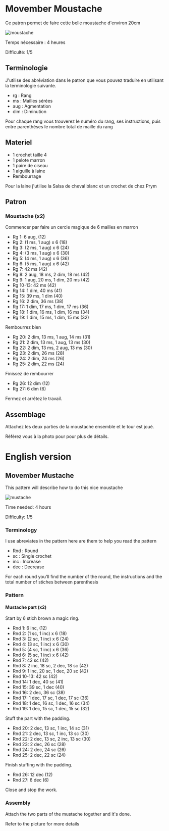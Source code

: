# Movember Moustache

Ce patron permet de faire cette belle moustache d'environ 20cm

![moustache](../../media/patterns/moustache/moustache.jpg)

Temps nécessaire  : 4 heures

Difficulté: 1/5

## Terminologie

J'utilise des abréviation dans le patron que vous pouvez traduire en utilisant la terminologie suivante.

* rg : Rang
* ms : Mailles sérées
* aug : Agmentation
* dim : Diminution

Pour chaque rang vous trouverez le numéro du rang, ses instructions, puis entre parenthèses le nombre total de maille du rang

## Materiel

* 1 crochet taille 4
* 1 pelote marron
* 1 paire de ciseau
* 1 aiguille à laine
* Rembourrage

Pour la laine j'utilise la Salsa de cheval blanc et un crochet de chez Prym

## Patron

### Moustache (x2)

Commencer par faire un cercle magique de 6 mailles en marron

* Rg 1: 6 aug, (12)
* Rg 2: (1 ms, 1 aug) x 6 (18)
* Rg 3: (2 ms, 1 aug) x 6 (24)
* Rg 4: (3 ms, 1 aug) x 6 (30)
* Rg 5: (4 ms, 1 aug) x 6 (36)
* Rg 6: (5 ms, 1 aug) x 6 (42)
* Rg 7: 42 ms (42)
* Rg 8: 2 aug, 18 ms, 2 dim, 18 ms (42)
* Rg 9: 1 aug, 20 ms, 1 dim, 20 ms (42)
* Rg 10-13: 42 ms (42)
* Rg 14: 1 dim,  40 ms (41)
* Rg 15: 39 ms, 1 dim (40)
* Rg 16: 2 dim, 36 ms (38)
* Rg 17: 1 dim, 17 ms, 1 dim, 17 ms (36)
* Rg 18: 1 dim, 16 ms, 1 dim, 16 ms (34)
* Rg 19: 1 dim, 15 ms, 1 dim, 15 ms (32)

Rembourrez bien

* Rg 20: 2 dim, 13 ms, 1 aug, 14 ms (31)
* Rg 21: 2 dim, 13 ms, 1 aug, 13 ms (30)
* Rg 22: 2 dim, 13 ms, 2 aug, 13 ms (30)
* Rg 23: 2 dim, 26 ms (28)
* Rg 24: 2 dim, 24 ms (26)
* Rg 25: 2 dim, 22 ms (24)

Finissez de rembourrer

* Rg 26: 12 dim (12)
* Rg 27: 6 dim (6)

Fermez et arrêtez le travail.

## Assemblage

Attachez les deux parties de la moustache ensemble et le tour est joué.

Référez vous à la photo pour pour plus de détails.

# English version

## Movember Mustache

This pattern will describe how to do this nice moustache

![mustache](../../media/patterns/moustache/moustache.jpg)

Time needed: 4 hours

Difficulty: 1/5

### Terminology

I use abreviates in the pattern here are them to help you read the pattern

* Rnd : Round
* sc : Single crochet
* inc : Increase
* dec : Decrease

For each round you'll find the number of the round, the instructions and the total number of stiches between parenthesis

### Pattern

#### Mustache part (x2)

Start by 6 stich brown a magic ring.

* Rnd 1: 6 inc, (12)
* Rnd 2: (1 sc, 1 inc) x 6 (18)
* Rnd 3: (2 sc, 1 inc) x 6 (24)
* Rnd 4: (3 sc, 1 inc) x 6 (30)
* Rnd 5: (4 sc, 1 inc) x 6 (36)
* Rnd 6: (5 sc, 1 inc) x 6 (42)
* Rnd 7: 42 sc (42)
* Rnd 8: 2 inc, 18 sc, 2 dec, 18 sc (42)
* Rnd 9: 1 inc, 20 sc, 1 dec, 20 sc (42)
* Rnd 10-13: 42 sc (42)
* Rnd 14: 1 dec,  40 sc (41)
* Rnd 15: 39 sc, 1 dec (40)
* Rnd 16: 2 dec, 36 sc (38)
* Rnd 17: 1 dec, 17 sc, 1 dec, 17 sc (36)
* Rnd 18: 1 dec, 16 sc, 1 dec, 16 sc (34)
* Rnd 19: 1 dec, 15 sc, 1 dec, 15 sc (32)

Stuff the part with the padding.

* Rnd 20: 2 dec, 13 sc, 1 inc, 14 sc (31)
* Rnd 21: 2 dec, 13 sc, 1 inc, 13 sc (30)
* Rnd 22: 2 dec, 13 sc, 2 inc, 13 sc (30)
* Rnd 23: 2 dec, 26 sc (28)
* Rnd 24: 2 dec, 24 sc (26)
* Rnd 25: 2 dec, 22 sc (24)

Finish stuffing with the padding.

* Rnd 26: 12 dec (12)
* Rnd 27: 6 dec (6)

Close and stop the work.

### Assembly

Attach the two parts of the mustache together and it's done.

Refer to the picture for more details
